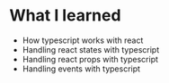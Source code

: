 # What I learned

- How typescript works with react
- Handling react states with typescript
- Handling react props with typescript
- Handling events with typescript
